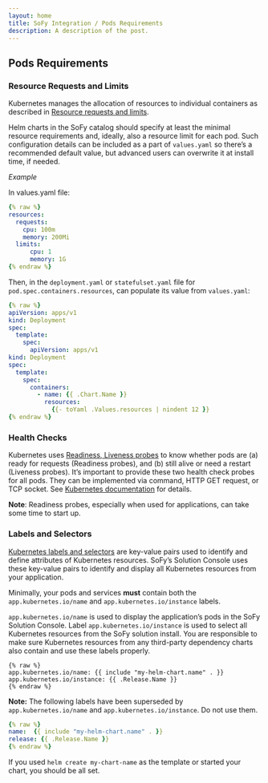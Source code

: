 ```yaml
---
layout: home
title: SoFy Integration / Pods Requirements
description: A description of the post.
---
```


## Pods Requirements

### Resource Requests and Limits

Kubernetes manages the allocation of resources to individual containers as described in [Resource requests and limits](https://kubernetes.io/docs/concepts/configuration/manage-resources-containers/). 

Helm charts in the SoFy catalog should specify at least the minimal resource requirements and, ideally, also a resource limit for each pod. Such configuration details can be included as a part of `values.yaml` so there’s a recommended default value, but advanced users can overwrite it at install time, if needed.

*Example*

In values.yaml file:

```yaml
{% raw %}
resources:
  requests:
    cpu: 100m
    memory: 200Mi
  limits:
      cpu: 1
      memory: 1G
{% endraw %}
```

Then, in the `deployment.yaml` or `statefulset.yaml` file for `pod.spec.containers.resources`, can populate its value from `values.yaml`:

```yaml
{% raw %}
apiVersion: apps/v1
kind: Deployment
spec:
  template:
    spec:
      apiVersion: apps/v1
kind: Deployment
spec:
  template:
    spec:
      containers:
        - name: {{ .Chart.Name }}
          resources:
            {{- toYaml .Values.resources | nindent 12 }}
{% endraw %}
```

### Health Checks

Kubernetes uses [Readiness, Liveness probes](https://kubernetes.io/docs/tasks/configure-pod-container/configure-liveness-readiness-startup-probes/) to know whether pods are (a) ready for requests (Readiness probes), and (b) still alive or need a restart (Liveness probes). It’s important to provide these two health check probes for all pods. They can be implemented via command, HTTP GET request, or TCP socket. See [Kubernetes documentation](https://kubernetes.io/docs/tasks/configure-pod-container/configure-liveness-readiness-startup-probes/) for details.

**Note**: Readiness probes, especially when used for applications, can take some time to start up.

### Labels and Selectors

[Kubernetes labels and selectors](https://kubernetes.io/docs/concepts/overview/working-with-objects/labels/) are key-value pairs used to identify and define attributes of Kubernetes resources. SoFy’s Solution Console uses these key-value pairs to identify and display all Kubernetes resources from your application.

Minimally, your pods and services **must** contain both the `app.kubernetes.io/name` and `app.kubernetes.io/instance` labels.

`app.kubernetes.io/name` is used to display the application’s pods in the SoFy Solution Console. Label `app.kubernetes.io/instance` is used to select all Kubernetes resources from the SoFy solution install. You are responsible to make sure Kubernetes resources from any third-party dependency charts also contain and use these labels properly.


```
{% raw %}
app.kubernetes.io/name: {{ include "my-helm-chart.name" . }}
app.kubernetes.io/instance: {{ .Release.Name }}
{% endraw %}
```

**Note:** The following labels have been superseded by `app.kubernetes.io/name` and `app.kubernetes.io/instance`. Do not use them.

```yaml
{% raw %}
name:  {{ include "my-helm-chart.name" . }}
release: {{ .Release.Name }}
{% endraw %}
```

If you used `helm create my-chart-name` as the template or started your chart, you should be all set.
